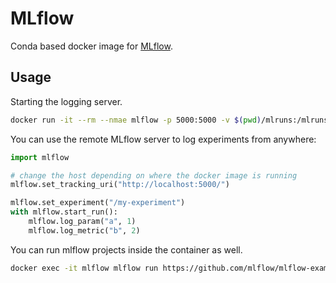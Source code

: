 # MLflow

Conda based docker image for [MLflow](https://www.mlflow.org/).

## Usage

Starting the logging server.

```bash
docker run -it --rm --nmae mlflow -p 5000:5000 -v $(pwd)/mlruns:/mlruns aksakalli/mlflow
```

You can use the remote MLflow server to log experiments from anywhere:

```python
import mlflow

# change the host depending on where the docker image is running
mlflow.set_tracking_uri("http://localhost:5000/")

mlflow.set_experiment("/my-experiment")
with mlflow.start_run():
    mlflow.log_param("a", 1)
    mlflow.log_metric("b", 2)
```

You can run mlflow projects inside the container as well.

```bash
docker exec -it mlflow mlflow run https://github.com/mlflow/mlflow-example.git -P alpha=0.5
```
